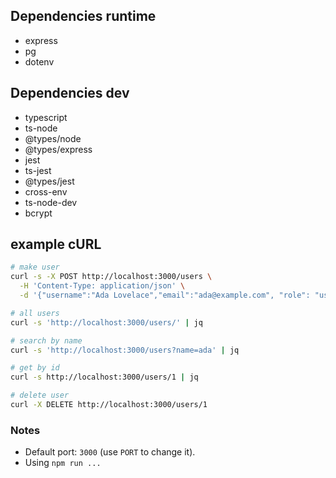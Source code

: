 ## Dependencies runtime
- express
- pg
- dotenv
## Dependencies dev
- typescript 
- ts-node
- @types/node
- @types/express
- jest
- ts-jest
- @types/jest
- cross-env
- ts-node-dev
- bcrypt

## example cURL
```bash
# make user
curl -s -X POST http://localhost:3000/users \
  -H 'Content-Type: application/json' \
  -d '{"username":"Ada Lovelace","email":"ada@example.com", "role": "user","password":"meow"}' | jq

# all users
curl -s 'http://localhost:3000/users/' | jq

# search by name
curl -s 'http://localhost:3000/users?name=ada' | jq

# get by id
curl -s http://localhost:3000/users/1 | jq

# delete user
curl -X DELETE http://localhost:3000/users/1
```

### Notes
- Default port: `3000` (use `PORT` to change it).
- Using `npm run ...`
